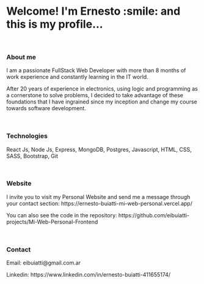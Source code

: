 <h1>Welcome! I'm Ernesto :smile: and this is my profile...</h1><br> 

<h3>About me</h3>
<p> I am a passionate FullStack Web Developer with more than 8 months of work experience and constantly learning in the IT world.</p>
<p>After 20 years of experience in electronics, using logic and programming as a cornerstone to solve problems, I decided to take advantage of these foundations that I have ingrained since my inception and change my course towards software development.</p><br>

<h3>Technologies</h3>
<p>React Js, Node Js, Express, MongoDB, Postgres, Javascript, HTML, CSS, SASS, Bootstrap, Git</p><br>

<h3>Website</h3>
<p>I invite you to visit my Personal Website and send me a message through your contact section: https://ernesto-buiatti-mi-web-personal.vercel.app/ </p>
<p> You can also see the code in the repository: https://github.com/eibuiatti-projects/Mi-Web-Personal-Frontend</p><br>

<h3>Contact</h3>
<p>Email: eibuiatti@gmail.com.ar</p>
<p>Linkedin: https://www.linkedin.com/in/ernesto-buiatti-411655174/</p>



